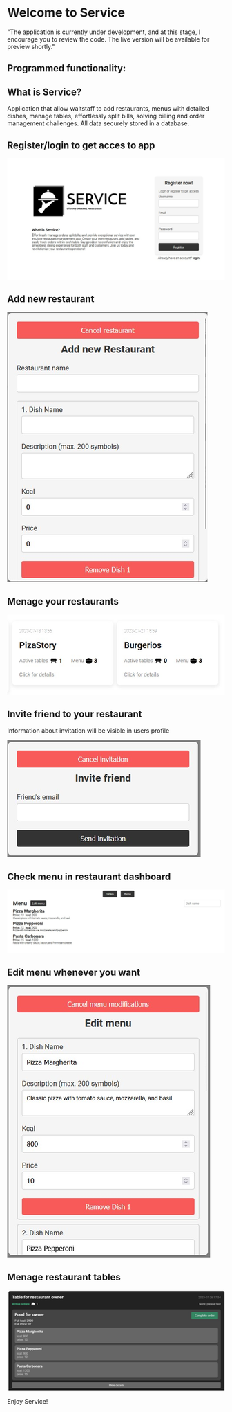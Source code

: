 # Welcome to Service

"The application is currently under development, and at this stage, I encourage you to review the code. The live version will be available for preview shortly."

## Programmed functionality:

## What is Service?

Application that allow waitstaff to add restaurants, menus with detailed dishes, manage tables, effortlessly split bills, solving billing and order management challenges. All data securely stored in a database.

## Register/login to get acces to app

![register user](./client/public/Service.jpg)

## Add new restaurant

![new restaurant](./client/public/makeNewRestaurant.jpg)

## Menage your restaurants

![menage restaurant](./client/public/restaurantsBlock.jpg)

## Invite friend to your restaurant

Information about invitation will be visible in users profile

![invite friend](./client/public/inviteFriend.jpg)

## Check menu in restaurant dashboard

![check menu in restaurant dashboard](./client/public/checkMenu.jpg)

## Edit menu whenever you want

![edit menu in restaurant dashboard](./client/public/editMenu.jpg)

## Menage restaurant tables

![menage tables](./client/public/menageTables.jpg)

Enjoy Service!

